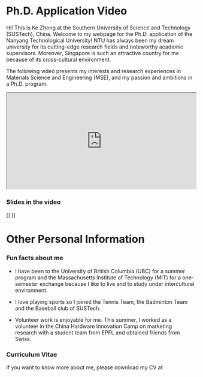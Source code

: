 # Ph.D. Application Video


Hi! This is Ke Zhong at the Southern University of Science and Technology (SUSTech), China. Welcome to my webpage for the Ph.D. application of the Nanyang Technological University! NTU has always been my dream university for its cutting-edge research fields and noteworthy academic supervisors. Moreover, Singapore is such an attractive country for me because of its cross-cultural environment. 


The following video presents my interests and research experiences in Materials Science and Engineering (MSE), and my passion and ambitions in a Ph.D. program. 


<div align="center">
    <iframe width="505" height="256"
        src="https://www.youtube.com/embed/8fZKBXtRKvc" allowfullscreen="true">
    </iframe>
</div>


### Slides in the video


[]
[]


# Other Personal Information


### Fun facts about me


- I have been to the University of British Columbia (UBC) for a summer program and the Massachusetts Institute of Technology (MIT) for a one-semester exchange because I like to live and to study under intercultural environment.


- I love playing sports so I joined the Tennis Team, the Badminton Team and the Baseball club of SUSTech.


- Volunteer work is enjoyable for me. This summer, I worked as a volunteer in the China Hardware Innovation Camp on marketing research with a student team from EPFL and obtained friends from Swiss.


### Curriculum Vitae

If you want to know more about me, please download my CV at 

